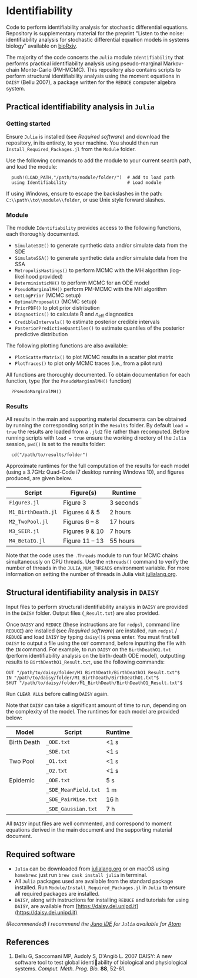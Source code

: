 # Identifiability

 Code to perform identifiability analysis for stochastic differential equations. Repository is supplementary material for the preprint "Listen to the noise: identifiability analysis for stochastic differential equation models in systems biology" available on [bioRxiv](https://www.biorxiv.org).

 The majority of the code concerts the `Julia` module `Identifiability` that performs practical identifiability analysis using pseudo-marginal Markov-chain Monte-Carlo (PM-MCMC). This repository also contains scripts to perform structural identifiability analysis using the moment equations in `DAISY` (Bellu 2007), a package written for the `REDUCE` computer algebra system.

## Practical identifiability analysis in `Julia`

### Getting started

Ensure `Julia` is installed (see *Required software*) and download the repository, in its entirety, to your machine. You should then run `Install_Required_Packages.jl` from the `Module` folder.

Use the following commands to add the module to your current search path, and load the module:
```
  push!(LOAD_PATH,"/path/to/module/folder/")  # Add to load path
  using Identifiability                       # Load module
```
If using Windows, ensure to escape the backslashes in the path: `C:\\path\\to\\module\\folder`, or use Unix style forward slashes.


### Module
The module `Identifiability` provides access to the following functions, each thoroughly documented.
  - `SimulateSDE()` to generate synthetic data and/or simulate data from the SDE
  - `SimulateSSA()` to generate synthetic data and/or simulate data from the SSA
  - `MetropolisHastings()` to perform MCMC with the MH algorithm (log-likelihood provided)
  - `DeterministicMH()` to perform MCMC for an ODE model
  - `PseudoMarginalMH()` perform PM-MCMC with the MH algorithm
  - `GetLogPrior` (MCMC setup)
  - `OptimalProposal()` (MCMC setup)
  - `PriorPDF()` to plot prior distribution
  - `Diagnostics()` to calculate R̂ and *n*<sub>eff</sub> diagnostics
  - `CredibleIntervals()` to estimate posterior credible intervals
  - `PosteriorPredictiveQuantiles()` to estimate quantiles of the posterior predictive distribution

The following plotting functions are also available:
  - `PlotScatterMatrix()` to plot MCMC results in a scatter plot matrix
  - `PlotTraces()` to plot only MCMC traces (i.e., from a pilot run)

All functions are thoroughly documented. To obtain documentation for each function, type (for the `PseudoMarginalMH()` function)
```
  ?PseudoMarginalMH()
```

### Results

All results in the main and supporting material documents can be obtained by running the corresponding script in the `Results` folder. By default `load = true` the results are loaded from a `.jld2` file rather than recomputed. Before running scripts with `load = true` ensure the working directory of the `Julia` session, `pwd()` is set to the results folder:
```
  cd("/path/to/results/folder")
```
Approximate runtimes for the full computation of the results for each model (using a 3.7GHz Quad-Code i7 desktop running Windows 10), and figures produced, are given below.

| Script              | Figure(s)       | Runtime     |
|---------------------|-----------------|-------------|
| `Figure3.jl`        | Figure 3        | 3 seconds   |
| `M1_BirthDeath.jl`  | Figures 4 & 5   | 2 hours     |
| `M2_TwoPool.jl`     | Figures 6 – 8   | 17 hours    |
| `M3_SEIR.jl`        | Figures 9 & 10  | 7 hours 	  |
| `M4_BetaIG.jl`  	  | Figure 11 – 13  | 55 hours    |

Note that the code uses the `.Threads` module to run four MCMC chains simultaneously on CPU threads. Use the `nthreads()` command to verify the number of threads in the `JULIA_NUM_THREADS` environment variable. For more information on setting the number of threads in Julia visit [julialang.org](https://docs.julialang.org/en/v1/manual/environment-variables/#JULIA_NUM_THREADS-1).

## Structural identifiability analysis in `DAISY`

Input files to perform structural identifiability analysis in `DAISY` are provided in the `DAISY` folder. Output files (`_Result.txt`) are also provided.

Once `DAISY` and `REDUCE` (these instructions are for `redpsl`, command line `REDUCE`) are installed (see *Required software*) are installed, run `redpsl` / `REDUCE` and load `DAISY` by typing `daisy()$` press enter. You must first tell `DAISY` to output a file using the `OUT` command, before inputting the file with the `IN` command. For example, to run `DAISY` on the `BirthDeathO1.txt` (perform identifiability analysis on the birth-death ODE model), outputting results to `BirthDeathO1_Result.txt`, use the following commands:
```
OUT "/path/to/daisy/folder/M1_BirthDeath/BirthDeathO1_Result.txt"$
IN "/path/to/daisy/folder/M1_BirthDeath/BirthDeathO1.txt"$
SHUT "/path/to/daisy/folder/M1_BirthDeath/BirthDeathO1_Result.txt"$
```
Run `CLEAR ALL$` before calling `DAISY` again.

Note that `DAISY` can take a significant amount of time to run, depending on the complexity of the model. The runtimes for each model are provided below:

| Model               | Script                 | Runtime   |
|---------------------|------------------------|-----------|
| Birth Death         | `_ODE.txt`             | <1 s      |
|                     | `_SDE.txt`             | <1 s      |
| Two Pool            | `_O1.txt`              | <1 s      |
|                     | `_O2.txt`              | <1 s      |
| Epidemic            | `_ODE.txt`             | 5 s       |
|                     | `_SDE_MeanField.txt`   | 1 m       |
|                     | `_SDE_PairWise.txt`    | 16 h      |
|                     | `_SDE_Gaussian.txt`    | 7 h       |

All `DAISY` input files are well commented, and correspond to moment equations derived in the main document and the supporting material document.

## Required software

  - `Julia` can be downloaded from [julialang.org](https://julialang.org/downloads/) or on macOS using `homebrew`: just run `brew cask install julia` in terminal.
  - All `Julia` packages used are available from the standard package installed. Run `Module/Install_Required_Packages.jl` in `Julia` to ensure all required packages are installed.
  - `DAISY`, along with instructions for installing `REDUCE` and tutorials for using `DAISY`, are available from [https://daisy.dei.unipd.it](https://daisy.dei.unipd.it)

 *(Recommended) I recommend the [Juno IDE](https://junolab.org) for `Julia` available for [Atom](https://atom.io)*


## References
1. Bellu G, Saccomani MP, Audoly S, D'Angiò L. 2007 DAISY: A new software tool to test global identiability of biological and physiological systems. *Comput. Meth. Prog. Bio.* **88**, 52-61.
